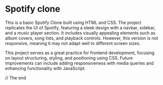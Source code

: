  # Spotify clone

 This is a basic Spotify Clone built using HTML and CSS. The project replicates the UI of Spotify, featuring a sleek design with a navbar, sidebar, and a music player section. It includes visually appealing elements such as album covers, song lists, and playback controls. However, this version is not responsive, meaning it may not adapt well to different screen sizes.

This project serves as a great practice for frontend development, focusing on layout structuring, styling, and positioning using CSS. Future improvements can include adding responsiveness with media queries and enhancing functionality with JavaScript.

// The end